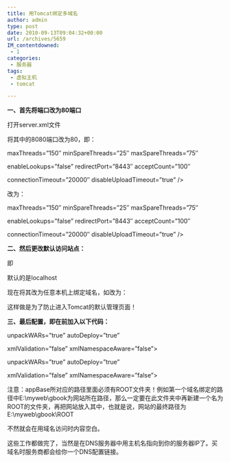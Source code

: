 ```yaml
---
title: 用Tomcat绑定多域名
author: admin
type: post
date: 2010-09-13T09:04:32+00:00
url: /archives/5659
IM_contentdowned:
 - 1
categories:
 - 服务器
tags:
 - 虚拟主机
 - tomcat

---
```


**一、首先将端口改为80端口**

打开server.xml文件

将其中的8080端口改为80，即：

maxThreads=”150″ minSpareThreads=”25″ maxSpareThreads=”75″

enableLookups=”false” redirectPort=”8443″ acceptCount=”100″

connectionTimeout=”20000″ disableUploadTimeout=”true” />

改为：

maxThreads=”150″ minSpareThreads=”25″ maxSpareThreads=”75″

enableLookups=”false” redirectPort=”8443″ acceptCount=”100″

connectionTimeout=”20000″ disableUploadTimeout=”true” />

**二、然后更改默认访问站点：**

即

默认的是localhost

现在将其改为任意本机上绑定域名，如改为：

这样做是为了防止进入Tomcat的默认管理页面！

**三、最后配置，即在前加入以下代码：**

unpackWARs=”true” autoDeploy=”true”

xmlValidation=”false” xmlNamespaceAware=”false”>

unpackWARs=”true” autoDeploy=”true”

xmlValidation=”false” xmlNamespaceAware=”false”>

注意：appBase所对应的路径里面必须有ROOT文件夹！例如第一个域名绑定的路径中E:\myweb\gbook为网站所在路径，那么一定要在此文件夹中再新建一个名为ROOT的文件夹，再把网站放入其中，也就是说，网站的最终路径为E:\myweb\gbook\ROOT

不然就会在用域名访问时内容空白。

这些工作都做完了，当然是在DNS服务器中用主机名指向到你的服务器IP了。买域名时服务商都会给你一个DNS配置链接。